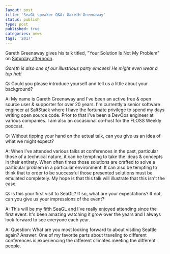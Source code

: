 ```yaml
---
layout: post
title: 'SeaGL speaker Q&A: Gareth Greenaway'
status: publish
type: post
published: true
categories: news
tags: '2017'
---
```


Gareth Greenaway gives his talk titled, "Your Solution Is Not My Problem" on [Saturday afternoon](https://osem.seagl.org/conferences/seagl2017/program/proposals/353).

<i>Gareth is also one of our illustrious party emcees! He might even wear a top hat!</i>

Q: Could you please introduce yourself and tell us a little about your background?

A: My name is Gareth Greenaway and I've been an active free & open source user & supporter for over 20 years. I'm currently a senior software engineer at SaltStack where I have the fortunate privilege to spend my days writing open source code.  Prior to that I've been a DevOps engineer at various companies. I am also an occasional co-host for the FLOSS Weekly podcast.

Q: Without tipping your hand on the actual talk, can you give us an idea of what we might expect?

A: When I've attended various talks at conferences in the past, particular those of a technical nature, it can be tempting to take the ideas & concepts in their entirety.  When often times those solutions are crafted to solve a particular problem in a particular environment.  It can also be tempting to think that to order to be successful those presented solutions must be emulated completely.  My hope is that this talk will illustrate that this isn't the case.

Q: Is this your first visit to SeaGL? If so, what are your expectations? If not, can you give us your impressions of the event?

A: This will be my fifth SeaGL and I've really enjoyed attending since the first event.  It's been amazing watching it grow over the years and I always look forward to see everyone each year.

A: Question: What are you most looking forward to about visiting Seattle again?  Answer: One of my favorite parts about traveling to different conferences is experiencing the different climates meeting the different people.
